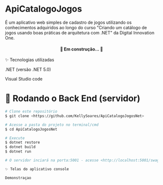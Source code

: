 # ApiCatalogoJogos

É um aplicativo web simples de cadastro de jogos utilizando os conhecimentos adquiridos ao longo do curso "Criando um catálogo de jogos usando boas práticas de arquitetura com .NET" da Digital Innovation One.

<h4 align="center"> 
	🚧  Em construção...  🚧
</h4>

✨ Tecnologias utilizadas

.NET (versão .NET 5.0)

Visual Studio code

# 🎲 Rodando o Back End (servidor)

```bash
# Clone este repositório
$ git clone <https://github.com/KellySoares/ApiCatalogoJogosNet>

# Acesse a pasta do projeto no terminal/cmd
$ cd ApiCatalogoJogosNet

# Execute
$ dotnet restore
$ dotnet build
$ dotnet run

# O servidor inciará na porta:5001 - acesse <http://localhost:5001/swagger/index.html>

✨ Telas do aplicativo console

Demonstraçao

```
